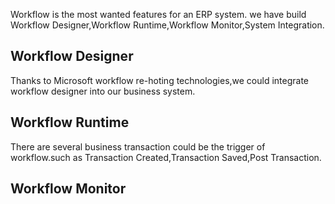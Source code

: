 ﻿Workflow is the most wanted features for an ERP system.
we have build Workflow Designer,Workflow Runtime,Workflow Monitor,System Integration.

## Workflow Designer
Thanks to Microsoft workflow re-hoting technologies,we could integrate workflow designer into our business system.


## Workflow Runtime
There are several business transaction could be the trigger of workflow.such as Transaction Created,Transaction Saved,Post Transaction.


## Workflow Monitor
